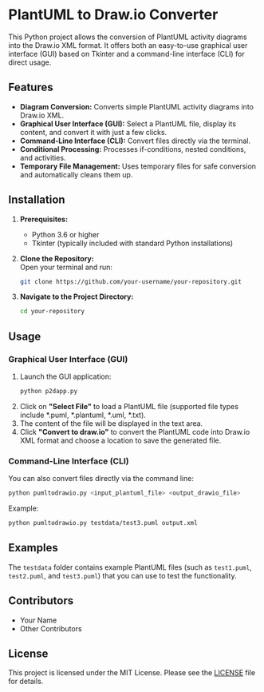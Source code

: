 # PlantUML to Draw.io Converter

This Python project allows the conversion of PlantUML activity diagrams into the Draw.io XML format. It offers both an easy-to-use graphical user interface (GUI) based on Tkinter and a command-line interface (CLI) for direct usage.

## Features

- **Diagram Conversion:** Converts simple PlantUML activity diagrams into Draw.io XML.
- **Graphical User Interface (GUI):** Select a PlantUML file, display its content, and convert it with just a few clicks.
- **Command-Line Interface (CLI):** Convert files directly via the terminal.
- **Conditional Processing:** Processes if-conditions, nested conditions, and activities.
- **Temporary File Management:** Uses temporary files for safe conversion and automatically cleans them up.

## Installation

1. **Prerequisites:**  
   - Python 3.6 or higher  
   - Tkinter (typically included with standard Python installations)

2. **Clone the Repository:**  
   Open your terminal and run:
   ```bash
   git clone https://github.com/your-username/your-repository.git
   ```

3. **Navigate to the Project Directory:**
   ```bash
   cd your-repository
   ```

## Usage

### Graphical User Interface (GUI)

1. Launch the GUI application:
   ```bash
   python p2dapp.py
   ```
2. Click on **"Select File"** to load a PlantUML file (supported file types include *.puml, *.plantuml, *.uml, *.txt).
3. The content of the file will be displayed in the text area.
4. Click **"Convert to draw.io"** to convert the PlantUML code into Draw.io XML format and choose a location to save the generated file.

### Command-Line Interface (CLI)

You can also convert files directly via the command line:

```bash
python pumltodrawio.py <input_plantuml_file> <output_drawio_file>
```
Example:
```bash
python pumltodrawio.py testdata/test3.puml output.xml
```

## Examples

The `testdata` folder contains example PlantUML files (such as `test1.puml`, `test2.puml`, and `test3.puml`) that you can use to test the functionality.

## Contributors

- Your Name
- Other Contributors

## License

This project is licensed under the MIT License. Please see the [LICENSE](LICENSE) file for details. 